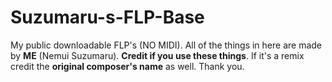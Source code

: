 # Suzumaru-s-FLP-Base
My public downloadable FLP's (NO MIDI).
All of the things in here are made by **ME** (Nemui Suzumaru).
**Credit if you use these things**.
If it's a remix credit the **original composer's name** as well.
Thank you.
